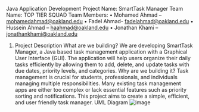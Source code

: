 Java Application Development 
Project Name: SmartTask Manager 
Team Name: TOP TIER SQUAD 
Team Members: 
• Mohamed Ahmad – mohamedahmad@oakland.edu 
• Fadel Ahmad- fadelahmad@oakland.edu 
• Hussein Ahmad – haahmad@oakland.edu 
• Jonathan Khami – jonathankhami@oakland.edu 
1. Project Description 
What are we building? 
We are developing SmartTask Manager, a Java based task management application with a 
Graphical User Interface (GUI). The application will help users organize their daily tasks 
efficiently by allowing them to add, delete, and update tasks with due dates, priority levels, 
and categories. 
Why are we building it? 
Task management is crucial for students, professionals, and individuals managing 
multiple responsibilities. Many existing task management apps are either too complex or 
lack essential features such as priority sorting and notifications. This project aims to 
create a simple, efficient, and user friendly task manager. 
UML Diagram
![image](https://github.com/user-attachments/assets/35b7018c-894e-4e8c-a3b4-fd5ccfc5bfbf)
